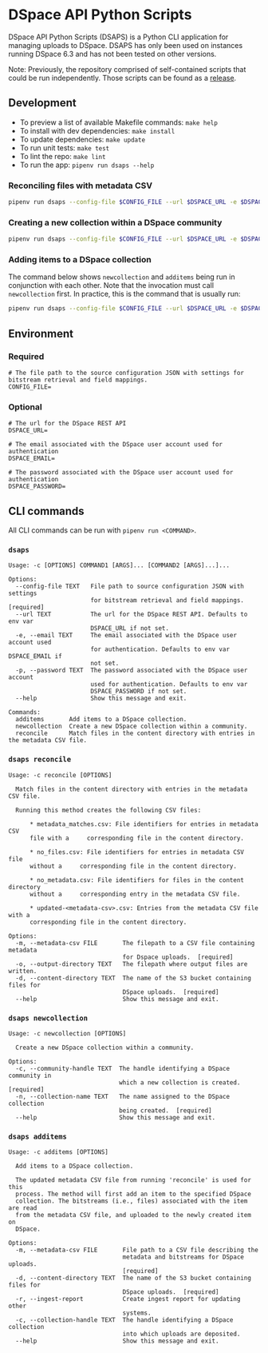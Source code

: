 # DSpace API Python Scripts

DSpace API Python Scripts (DSAPS) is a Python CLI application for managing uploads to DSpace. DSAPS has only been used on instances running DSpace 6.3 and has not been tested on other versions.

Note: Previously, the repository comprised of self-contained scripts that could be run independently. Those scripts can be found as a [release](https://github.com/MITLibraries/dspace-api-python-scripts/releases/tag/v1.0).

## Development

- To preview a list of available Makefile commands: `make help`
- To install with dev dependencies: `make install`
- To update dependencies: `make update`
- To run unit tests: `make test`
- To lint the repo: `make lint`
- To run the app: `pipenv run dsaps --help`

### Reconciling files with metadata CSV

```bash
pipenv run dsaps --config-file $CONFIG_FILE --url $DSPACE_URL -e $DSPACE_EMAIL -p $DSPACE_PASSWORD reconcile -m <metadata-csv> -o /output -d <content-directory>
```

### Creating a new collection within a DSpace community

```bash
pipenv run dsaps --config-file $CONFIG_FILE --url $DSPACE_URL -e $DSPACE_EMAIL -p $DSPACE_PASSWORD newcollection -c <community-handle> -n <collection-name>
```

### Adding items to a DSpace collection

The command below shows `newcollection` and `additems` being run in conjunction with each other. Note that the invocation must call `newcollection` first. In practice, this is the command that is usually run:

```bash
pipenv run dsaps --config-file $CONFIG_FILE --url $DSPACE_URL -e $DSPACE_EMAIL -p $DSPACE_PASSWORD newcollection -c <community-handle> -n <collection-name> additems -m <metadata-csv> -d <s3-bucket-path> 
``` 

## Environment 

### Required

```shell
# The file path to the source configuration JSON with settings for bitstream retrieval and field mappings.
CONFIG_FILE=
```

### Optional

```shell
# The url for the DSpace REST API
DSPACE_URL=

# The email associated with the DSpace user account used for authentication
DSPACE_EMAIL=

# The password associated with the DSpace user account used for authentication
DSPACE_PASSWORD=
```

## CLI commands

All CLI commands can be run with `pipenv run <COMMAND>`.

### `dsaps`

```
Usage: -c [OPTIONS] COMMAND1 [ARGS]... [COMMAND2 [ARGS]...]...

Options:
  --config-file TEXT   File path to source configuration JSON with settings
                       for bitstream retrieval and field mappings.  [required]
  --url TEXT           The url for the DSpace REST API. Defaults to env var
                       DSPACE_URL if not set.
  -e, --email TEXT     The email associated with the DSpace user account used
                       for authentication. Defaults to env var DSPACE_EMAIL if
                       not set.
  -p, --password TEXT  The password associated with the DSpace user account
                       used for authentication. Defaults to env var
                       DSPACE_PASSWORD if not set.
  --help               Show this message and exit.

Commands:
  additems       Add items to a DSpace collection.
  newcollection  Create a new DSpace collection within a community.
  reconcile      Match files in the content directory with entries in the metadata CSV file.
```

### `dsaps reconcile`

```
Usage: -c reconcile [OPTIONS]

  Match files in the content directory with entries in the metadata CSV file.

  Running this method creates the following CSV files:

      * metadata_matches.csv: File identifiers for entries in metadata CSV
      file with a     corresponding file in the content directory.

      * no_files.csv: File identifiers for entries in metadata CSV file
      without a     corresponding file in the content directory.

      * no_metadata.csv: File identifiers for files in the content directory
      without a     corresponding entry in the metadata CSV file.

      * updated-<metadata-csv>.csv: Entries from the metadata CSV file with a
      corresponding file in the content directory.

Options:
  -m, --metadata-csv FILE       The filepath to a CSV file containing metadata
                                for Dspace uploads.  [required]
  -o, --output-directory TEXT   The filepath where output files are written.
  -d, --content-directory TEXT  The name of the S3 bucket containing files for
                                DSpace uploads.  [required]
  --help                        Show this message and exit.
```

### `dsaps newcollection`
```
Usage: -c newcollection [OPTIONS]

  Create a new DSpace collection within a community.

Options:
  -c, --community-handle TEXT  The handle identifying a DSpace community in
                               which a new collection is created.  [required]
  -n, --collection-name TEXT   The name assigned to the DSpace collection
                               being created.  [required]
  --help                       Show this message and exit.
```

### `dsaps additems`

```
Usage: -c additems [OPTIONS]

  Add items to a DSpace collection.

  The updated metadata CSV file from running 'reconcile' is used for this
  process. The method will first add an item to the specified DSpace
  collection. The bitstreams (i.e., files) associated with the item are read
  from the metadata CSV file, and uploaded to the newly created item on
  DSpace.

Options:
  -m, --metadata-csv FILE       File path to a CSV file describing the
                                metadata and bitstreams for DSpace uploads.
                                [required]
  -d, --content-directory TEXT  The name of the S3 bucket containing files for
                                DSpace uploads.  [required]
  -r, --ingest-report           Create ingest report for updating other
                                systems.
  -c, --collection-handle TEXT  The handle identifying a DSpace collection
                                into which uploads are deposited.
  --help                        Show this message and exit.
```

